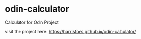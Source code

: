 # odin-calculator
Calculator for Odin Project

visit the project here: https://harrisfoes.github.io/odin-calculator/

